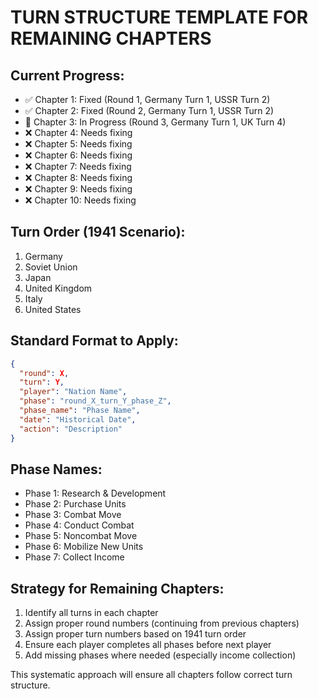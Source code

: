 # TURN STRUCTURE TEMPLATE FOR REMAINING CHAPTERS

## Current Progress:
- ✅ Chapter 1: Fixed (Round 1, Germany Turn 1, USSR Turn 2)
- ✅ Chapter 2: Fixed (Round 2, Germany Turn 1, USSR Turn 2)
- 🔄 Chapter 3: In Progress (Round 3, Germany Turn 1, UK Turn 4)
- ❌ Chapter 4: Needs fixing
- ❌ Chapter 5: Needs fixing
- ❌ Chapter 6: Needs fixing
- ❌ Chapter 7: Needs fixing
- ❌ Chapter 8: Needs fixing
- ❌ Chapter 9: Needs fixing
- ❌ Chapter 10: Needs fixing

## Turn Order (1941 Scenario):
1. Germany
2. Soviet Union
3. Japan  
4. United Kingdom
5. Italy
6. United States

## Standard Format to Apply:
```json
{
  "round": X,
  "turn": Y,
  "player": "Nation Name",
  "phase": "round_X_turn_Y_phase_Z",
  "phase_name": "Phase Name",
  "date": "Historical Date",
  "action": "Description"
}
```

## Phase Names:
- Phase 1: Research & Development
- Phase 2: Purchase Units
- Phase 3: Combat Move
- Phase 4: Conduct Combat
- Phase 5: Noncombat Move
- Phase 6: Mobilize New Units
- Phase 7: Collect Income

## Strategy for Remaining Chapters:
1. Identify all turns in each chapter
2. Assign proper round numbers (continuing from previous chapters)
3. Assign proper turn numbers based on 1941 turn order
4. Ensure each player completes all phases before next player
5. Add missing phases where needed (especially income collection)

This systematic approach will ensure all chapters follow correct turn structure.